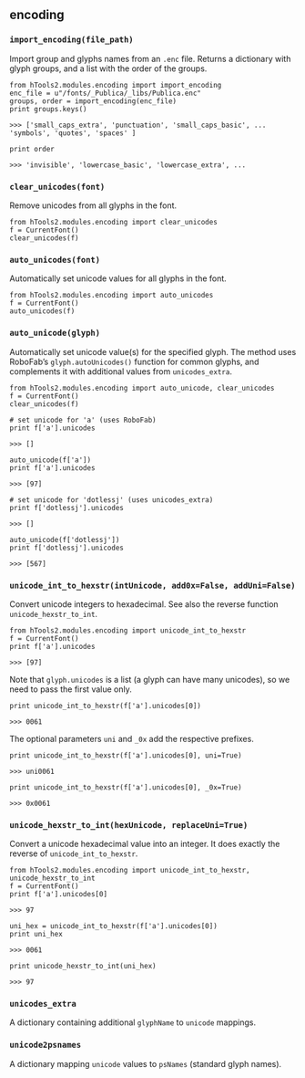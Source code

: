 ## encoding

### `import_encoding(file_path)`

Import group and glyphs names from an `.enc` file. Returns a dictionary with glyph groups, and a list with the order of the groups.

    from hTools2.modules.encoding import import_encoding
    enc_file = u"/fonts/_Publica/_libs/Publica.enc"
    groups, order = import_encoding(enc_file)
    print groups.keys()

    >>> ['small_caps_extra', 'punctuation', 'small_caps_basic', ... 'symbols', 'quotes', 'spaces' ]

    print order

    >>> 'invisible', 'lowercase_basic', 'lowercase_extra', ...

### `clear_unicodes(font)`

Remove unicodes from all glyphs in the font.

    from hTools2.modules.encoding import clear_unicodes
    f = CurrentFont()
    clear_unicodes(f)

### `auto_unicodes(font)`

Automatically set unicode values for all glyphs in the font.

    from hTools2.modules.encoding import auto_unicodes
    f = CurrentFont()
    auto_unicodes(f)

### `auto_unicode(glyph)`

Automatically set unicode value(s) for the specified glyph. The method uses RoboFab’s `glyph.autoUnicodes()` function for common glyphs, and complements it with additional values from `unicodes_extra`.

    from hTools2.modules.encoding import auto_unicode, clear_unicodes
    f = CurrentFont()
    clear_unicodes(f)

    # set unicode for 'a' (uses RoboFab)
    print f['a'].unicodes

    >>> []

    auto_unicode(f['a'])
    print f['a'].unicodes

    >>> [97]

    # set unicode for 'dotlessj' (uses unicodes_extra)
    print f['dotlessj'].unicodes

    >>> []

    auto_unicode(f['dotlessj'])
    print f['dotlessj'].unicodes

    >>> [567]

### `unicode_int_to_hexstr(intUnicode, add0x=False, addUni=False)`

Convert unicode integers to hexadecimal. See also the reverse function `unicode_hexstr_to_int`.

    from hTools2.modules.encoding import unicode_int_to_hexstr
    f = CurrentFont()
    print f['a'].unicodes

    >>> [97]

Note that `glyph.unicodes` is a list (a glyph can have many unicodes), so we need to pass the first value only.

    print unicode_int_to_hexstr(f['a'].unicodes[0])

    >>> 0061

 The optional parameters `uni` and `_0x` add the respective prefixes.

    print unicode_int_to_hexstr(f['a'].unicodes[0], uni=True)

    >>> uni0061

    print unicode_int_to_hexstr(f['a'].unicodes[0], _0x=True)

    >>> 0x0061

### `unicode_hexstr_to_int(hexUnicode, replaceUni=True)`

Convert a unicode hexadecimal value into an integer. It does exactly the reverse of `unicode_int_to_hexstr`.

    from hTools2.modules.encoding import unicode_int_to_hexstr, unicode_hexstr_to_int
    f = CurrentFont()
    print f['a'].unicodes[0]

    >>> 97

    uni_hex = unicode_int_to_hexstr(f['a'].unicodes[0])
    print uni_hex

    >>> 0061

    print unicode_hexstr_to_int(uni_hex)

    >>> 97

### `unicodes_extra`

A dictionary containing additional `glyphName` to `unicode` mappings.

### `unicode2psnames`

A dictionary mapping `unicode` values to `psNames` (standard glyph names).

